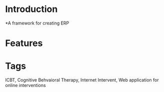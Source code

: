 # Introduction

*A framework for creating ERP

# Features


# Tags

ICBT, Cognitive Behvaioral Therapy, Internet Intervent, Web application for online interventions
